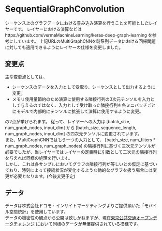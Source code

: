 # SequentialGraphConvolution
シーケンス上のグラフデータにおける畳み込み演算を行うことを可能としたレイヤーです。
レイヤーにおける演算などはhttps://github.com/vermaMachineLearning/keras-deep-graph-learning を参考にしています。
上記URLのMultiGraphCNNを時系列データにおける回帰問題に対しても適用できるようにレイヤーの仕様を変更しました。

## 変更点
主な変更点としては、
- シーケンスのデータを入力として受取り、シーケンスとして出力するように変更。
- メモリ使用量節約のため演算に使用する隣接行列の3次元テンソルを入力として与えるのではなく、入力として受け取った隣接行列を各ミニバッチごとにモデルで内部的にテンソルに拡張して演算に使用するように変更。  

の2点が挙げられます。
従って、レイヤーへの入力は [batch_size, num_graph_nodes, input_dim] から [batch_size, sequence_length, num_graph_nodes, input_dim] の四次元テンソルに変更されています。  
また、MultiGraphCNNではもう一つの入力として、 [batch_size, num_filters * num_graph_nodes, num_graph_nodes] の隣接行列に基づく三次元テンソルが必要でしたが、当レイヤーではレイヤーの定義時に引数として二次元の隣接行列を与えれば同様の処理を行います。  
しかし、これは各サンプルにおいてグラフの隣接行列が等しいとの仮定に基づいており、時刻によって接続状況が変化するような動的なグラフを扱う場合には変更が必要となります。(今後変更予定)

## データ
データは株式会社ドコモ・インサイトマーケティングよりご提供頂いた「モバイル空間統計」を使用しています。  
データの機密性の観点から公開は致しかねますが、現在[東京公共交通オープンデータチャレンジ](https://tokyochallenge.odpt.org/) において同様のデータが無償提供されている模様です。
